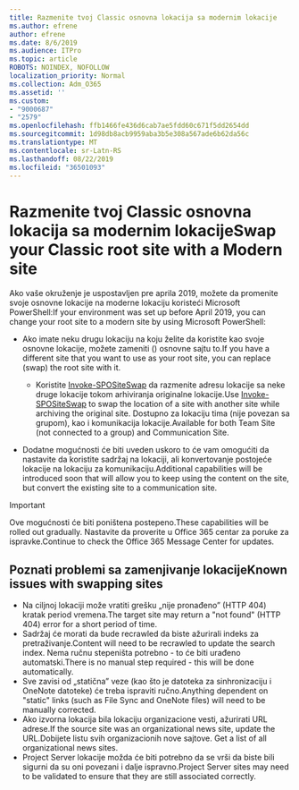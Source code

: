 ```yaml
---
title: Razmenite tvoj Classic osnovna lokacija sa modernim lokacije
ms.author: efrene
author: efrene
ms.date: 8/6/2019
ms.audience: ITPro
ms.topic: article
ROBOTS: NOINDEX, NOFOLLOW
localization_priority: Normal
ms.collection: Adm_O365
ms.assetid: ''
ms.custom:
- "9000687"
- "2579"
ms.openlocfilehash: ffb1466fe436d6cab7ae5fdd60c671f5dd2654dd
ms.sourcegitcommit: 1d98db8acb9959aba3b5e308a567ade6b62da56c
ms.translationtype: MT
ms.contentlocale: sr-Latn-RS
ms.lasthandoff: 08/22/2019
ms.locfileid: "36501093"
---
```

# <a name="swap-your-classic-root-site-with-a-modern-site"></a><span data-ttu-id="c271a-102">Razmenite tvoj Classic osnovna lokacija sa modernim lokacije</span><span class="sxs-lookup"><span data-stu-id="c271a-102">Swap your Classic root site with a Modern site</span></span>

<span data-ttu-id="c271a-103">Ako vaše okruženje je uspostavljen pre aprila 2019, možete da promenite svoje osnovne lokacije na moderne lokaciju koristeći Microsoft PowerShell:</span><span class="sxs-lookup"><span data-stu-id="c271a-103">If your environment was set up before April 2019, you can change your root site to a modern site by using Microsoft PowerShell:</span></span>

- <span data-ttu-id="c271a-104">Ako imate neku drugu lokaciju na koju želite da koristite kao svoje osnovne lokacije, možete zameniti () osnovne sajtu to.</span><span class="sxs-lookup"><span data-stu-id="c271a-104">If you have a different site that you want to use as your root site, you can replace (swap) the root site with it.</span></span> 
    - <span data-ttu-id="c271a-105">Koristite [Invoke-SPOSiteSwap](https://docs.microsoft.com/powershell/module/sharepoint-online/invoke-spositeswap?view=sharepoint-ps) da razmenite adresu lokacije sa neke druge lokacije tokom arhiviranja originalne lokacije.</span><span class="sxs-lookup"><span data-stu-id="c271a-105">Use [Invoke-SPOSiteSwap](https://docs.microsoft.com/powershell/module/sharepoint-online/invoke-spositeswap?view=sharepoint-ps) to swap the location of a site with another site while archiving the original site.</span></span> <span data-ttu-id="c271a-106">Dostupno za lokaciju tima (nije povezan sa grupom), kao i komunikacija lokacije.</span><span class="sxs-lookup"><span data-stu-id="c271a-106">Available for both Team Site (not connected to a group) and Communication Site.</span></span> 

- <span data-ttu-id="c271a-107">Dodatne mogućnosti će biti uveden uskoro to će vam omogućiti da nastavite da koristite sadržaj na lokaciji, ali konvertovanje postojeće lokacije na lokaciju za komunikaciju.</span><span class="sxs-lookup"><span data-stu-id="c271a-107">Additional capabilities will be introduced soon that will allow you to keep using the content on the site, but convert the existing site to a communication site.</span></span> 
>[!Important]
><span data-ttu-id="c271a-108">Ove mogućnosti će biti poništena postepeno.</span><span class="sxs-lookup"><span data-stu-id="c271a-108">These capabilities will be rolled out gradually.</span></span> <span data-ttu-id="c271a-109">Nastavite da proverite u Office 365 centar za poruke za ispravke.</span><span class="sxs-lookup"><span data-stu-id="c271a-109">Continue to check the Office 365 Message Center for updates.</span></span> 

## <a name="known-issues-with-swapping-sites"></a><span data-ttu-id="c271a-110">Poznati problemi sa zamenjivanje lokacije</span><span class="sxs-lookup"><span data-stu-id="c271a-110">Known issues with swapping sites</span></span>

- <span data-ttu-id="c271a-111">Na ciljnoj lokaciji može vratiti grešku „nije pronađeno” (HTTP 404) kratak period vremena.</span><span class="sxs-lookup"><span data-stu-id="c271a-111">The target site may return a "not found" (HTTP 404) error for a short period of time.</span></span>
- <span data-ttu-id="c271a-112">Sadržaj će morati da bude recrawled da biste ažurirali indeks za pretraživanje.</span><span class="sxs-lookup"><span data-stu-id="c271a-112">Content will need to be recrawled to update the search index.</span></span> <span data-ttu-id="c271a-113">Nema ručnu stepeništa potrebno - to će biti urađeno automatski.</span><span class="sxs-lookup"><span data-stu-id="c271a-113">There is no manual step required - this will be done automatically.</span></span>
- <span data-ttu-id="c271a-114">Sve zavisi od „statična” veze (kao što je datoteka za sinhronizaciju i OneNote datoteke) će treba ispraviti ručno.</span><span class="sxs-lookup"><span data-stu-id="c271a-114">Anything dependent on "static" links (such as File Sync and OneNote files) will need to be manually corrected.</span></span>
- <span data-ttu-id="c271a-115">Ako izvorna lokacija bila lokaciju organizacione vesti, ažurirati URL adrese.</span><span class="sxs-lookup"><span data-stu-id="c271a-115">If the source site was an organizational news site, update the URL.</span></span><span data-ttu-id="c271a-116">Dobijete listu svih organizacionih nove sajtove.</span><span class="sxs-lookup"><span data-stu-id="c271a-116"> Get a list of all organizational news sites.</span></span>
- <span data-ttu-id="c271a-117">Project Server lokacije možda će biti potrebno da se vrši da biste bili sigurni da su oni povezani i dalje ispravno.</span><span class="sxs-lookup"><span data-stu-id="c271a-117">Project Server sites may need to be validated to ensure that they are still associated correctly.</span></span>





